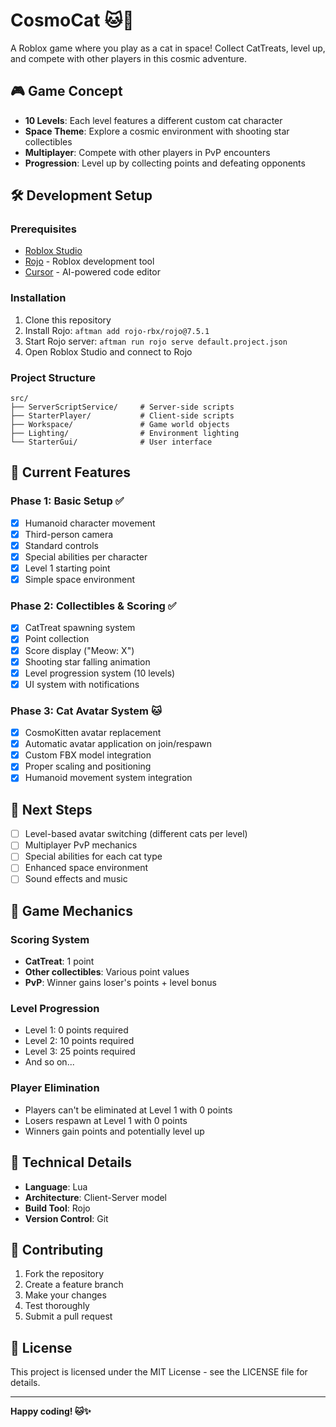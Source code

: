 # CosmoCat 🐱🚀

A Roblox game where you play as a cat in space! Collect CatTreats, level up, and compete with other players in this cosmic adventure.

## 🎮 Game Concept

- **10 Levels**: Each level features a different custom cat character
- **Space Theme**: Explore a cosmic environment with shooting star collectibles
- **Multiplayer**: Compete with other players in PvP encounters
- **Progression**: Level up by collecting points and defeating opponents

## 🛠️ Development Setup

### Prerequisites
- [Roblox Studio](https://www.roblox.com/create)
- [Rojo](https://rojo.space/) - Roblox development tool
- [Cursor](https://cursor.sh/) - AI-powered code editor

### Installation
1. Clone this repository
2. Install Rojo: `aftman add rojo-rbx/rojo@7.5.1`
3. Start Rojo server: `aftman run rojo serve default.project.json`
4. Open Roblox Studio and connect to Rojo

### Project Structure
```
src/
├── ServerScriptService/     # Server-side scripts
├── StarterPlayer/           # Client-side scripts
├── Workspace/               # Game world objects
├── Lighting/                # Environment lighting
└── StarterGui/              # User interface
```

## 🚀 Current Features

### Phase 1: Basic Setup ✅
- [x] Humanoid character movement
- [x] Third-person camera
- [x] Standard controls
- [x] Special abilities per character
- [x] Level 1 starting point
- [x] Simple space environment

### Phase 2: Collectibles & Scoring ✅
- [x] CatTreat spawning system
- [x] Point collection
- [x] Score display ("Meow: X")
- [x] Shooting star falling animation
- [x] Level progression system (10 levels)
- [x] UI system with notifications

### Phase 3: Cat Avatar System 🐱
- [x] CosmoKitten avatar replacement
- [x] Automatic avatar application on join/respawn
- [x] Custom FBX model integration
- [x] Proper scaling and positioning
- [x] Humanoid movement system integration

## 🎯 Next Steps

- [ ] Level-based avatar switching (different cats per level)
- [ ] Multiplayer PvP mechanics
- [ ] Special abilities for each cat type
- [ ] Enhanced space environment
- [ ] Sound effects and music

## 🎨 Game Mechanics

### Scoring System
- **CatTreat**: 1 point
- **Other collectibles**: Various point values
- **PvP**: Winner gains loser's points + level bonus

### Level Progression
- Level 1: 0 points required
- Level 2: 10 points required
- Level 3: 25 points required
- And so on...

### Player Elimination
- Players can't be eliminated at Level 1 with 0 points
- Losers respawn at Level 1 with 0 points
- Winners gain points and potentially level up

## 🔧 Technical Details

- **Language**: Lua
- **Architecture**: Client-Server model
- **Build Tool**: Rojo
- **Version Control**: Git

## 📝 Contributing

1. Fork the repository
2. Create a feature branch
3. Make your changes
4. Test thoroughly
5. Submit a pull request

## 📄 License

This project is licensed under the MIT License - see the LICENSE file for details.

---

**Happy coding! 🐱✨**
